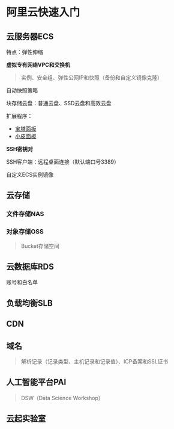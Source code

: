 # 阿里云快速入门

## 云服务器ECS

特点：弹性伸缩

**虚拟专有网络VPC和交换机**

> 实例、安全组、弹性公网IP和快照（备份和自定义镜像克隆）

自动快照策略

块存储云盘：普通云盘、SSD云盘和高效云盘

扩展程序：

- [宝塔面板](https://www.bt.cn/new/index.html)
- [小皮面板](https://www.xp.cn/)

**SSH密钥对**

SSH客户端：远程桌面连接（默认端口号3389）

自定义ECS实例镜像

## 云存储

### 文件存储NAS



### 对象存储OSS

> Bucket存储空间


## 云数据库RDS

账号和白名单


## 负载均衡SLB

## CDN

## 域名

> 解析记录（记录类型、主机记录和记录值）、ICP备案和SSL证书

## 人工智能平台PAI

> DSW（Data Science Workshop）


## 云起实验室
